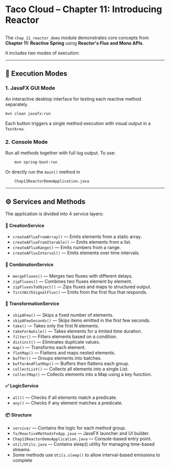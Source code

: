 # Taco Cloud – Chapter 11: Introducing Reactor
##

The `chap_11_reactor_demo` module demonstrates core concepts from **Chapter 11: Reactive Spring** using **Reactor's Flux and Mono APIs**.

It includes two modes of execution:

---

## 🚀 Execution Modes

### 1. JavaFX GUI Mode
An interactive desktop interface for testing each reactive method separately.

```bash
mvn clean javafx:run
```
Each button triggers a single method execution with visual output in a `TextArea`.

### 2. Console Mode
Run all methods together with full log output. 
To use:
```bash
    mvn spring-boot:run
```
Or directly run the `main()` method in 
```
    Chap11ReactorDemoApplication.java
```

---
## ⚙️ Services and Methods
The application is divided into 4 service layers:

#### 🧪 CreationService
- `createAFluxFromArray()` — Emits elements from a static array.
- `createAFluxFromIterable()` — Emits elements from a list.
- `createAFluxRange()` — Emits numbers from a range.
- `createAFluxInterval()` — Emits elements over time intervals.

#### 🔗 CombinationService
- `mergeFluxes()` — Merges two fluxes with different delays.
- `zipFluxes()` — Combines two fluxes element by element.
- `zipFluxesToObject()` — Zips fluxes and maps to structured output.
- `firstWithSignalFlux()` — Emits from the first flux that responds.

#### 🔄 TransformationService
- `skipAFew()` — Skips a fixed number of elements.
- `skipAFewSeconds()` — Skips items emitted in the first few seconds.
- `take()` — Takes only the first N elements.
- `takeForAwhile()` — Takes elements for a limited time duration.
- `filter()` — Filters elements based on a condition.
- `distinct()` — Eliminates duplicate values.
- `map()` — Transforms each element.
- `flatMap()` — Flattens and maps nested elements.
- `buffer()` — Groups elements into batches.
- `bufferAndFlatMap()` — Buffers then flattens each group.
- `collectList()` — Collects all elements into a single List.
- `collectMap()` — Collects elements into a Map using a key function.

#### ✅ LogicService
- `all()` — Checks if all elements match a predicate.
- `any()` — Checks if any element matches a predicate.

#### 📦 Structure
- `service/` — Contains the logic for each method group.
- `fx/ReactiveMethodsFxApp.java` — JavaFX launcher and UI builder.
- `Chap11ReactorDemoApplication.java` — Console-based entry point.
- `util/Utils.java` — Contains sleep() utility for managing time-based streams.
-  Some methods use `Utils.sleep()` to allow interval-based emissions to complete
